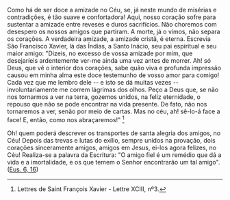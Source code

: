 Como há de ser doce a amizade no Céu, se, já neste mundo de misérias e contradições, é tão suave e confortadora! Aqui, nosso coração sofre para sustentar a amizade entre reveses e duros sacrifícios. Não choremos com desespero os nossos amigos que partiram. A morte, já o vimos, não separa os corações. A verdadeira amizade, a amizade cristã, é eterna. Escrevia São Francisco Xavier, lá das Índias, a Santo Inácio, seu pai espiritual e seu maior amigo: "Dizeis, no excesso de vossa amizade por mim, que desejaríeis ardentemente ver-me ainda uma vez antes de morrer. Ah! só Deus, que vê o interior dos corações, sabe quão viva e profunda impressão causou em minha alma este doce testemunho de vosso amor para comigo! Cada vez que me lembro dele -- e isto se dá muitas vezes -- involuntariamente me correm lágrimas dos olhos. Peço a Deus que, se não nos tornarmos a ver na terra, gozemos unidos, na feliz eternidade, o repouso que não se pode encontrar na vida presente. De fato, não nos tornaremos a ver, senão por meio de cartas. Mas no céu, ah! sê-lo-á face a face! E, então, como nos abraçaremos!" [^1]

Oh! quem poderá descrever os transportes de santa alegria dos amigos, no Céu! Depois das trevas e lutas do exílio, sempre unidos na provação, dois corações sinceramente amigos, amigos em Jesus, ei-los agora felizes, no Céu! Realiza-se a palavra da Escritura: "O amigo fiel é um remédio que dá a vida e a imortalidade, e os que temem o Senhor encontrarão um tal amigo". ([Eus. 6, 16](https://vulgata.online/bible/Eus.6?ed=MS&vfn=MS.Eus.6.16:vs))

[^1]: Lettres de Saint François Xavier - Lettre XCIII, nº3.